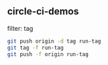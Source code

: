## circle-ci-demos

filter: tag

```bash
git push origin -d tag run-tag
git tag -f run-tag
git push -f origin run-tag
```